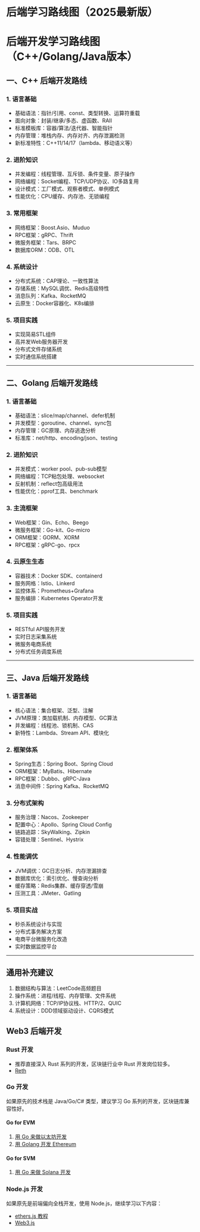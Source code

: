 # 后端学习路线图（2025最新版）

# 后端开发学习路线图（C++/Golang/Java版本）

## 一、C++ 后端开发路线

### 1. 语言基础
- 基础语法：指针/引用、const、类型转换、运算符重载
- 面向对象：封装/继承/多态、虚函数、RAII
- 标准模板库：容器/算法/迭代器、智能指针
- 内存管理：堆栈内存、内存对齐、内存泄漏检测
- 新标准特性：C++11/14/17（lambda、移动语义等）

### 2. 进阶知识
- 并发编程：线程管理、互斥锁、条件变量、原子操作
- 网络编程：Socket编程、TCP/UDP协议、IO多路复用
- 设计模式：工厂模式、观察者模式、单例模式
- 性能优化：CPU缓存、内存池、无锁编程

### 3. 常用框架
- 网络框架：Boost.Asio、Muduo
- RPC框架：gRPC、Thrift
- 微服务框架：Tars、BRPC
- 数据库ORM：ODB、OTL

### 4. 系统设计
- 分布式系统：CAP理论、一致性算法
- 存储系统：MySQL调优、Redis高级特性
- 消息队列：Kafka、RocketMQ
- 云原生：Docker容器化、K8s编排

### 5. 项目实践
- 实现简易STL组件
- 高并发Web服务器开发
- 分布式文件存储系统
- 实时通信系统搭建

---

## 二、Golang 后端开发路线

### 1. 语言基础
- 基础语法：slice/map/channel、defer机制
- 并发模型：goroutine、channel、sync包
- 内存管理：GC原理、内存逃逸分析
- 标准库：net/http、encoding/json、testing

### 2. 进阶知识
- 并发模式：worker pool、pub-sub模型
- 网络编程：TCP粘包处理、websocket
- 反射机制：reflect包高级用法
- 性能优化：pprof工具、benchmark

### 3. 主流框架
- Web框架：Gin、Echo、Beego
- 微服务框架：Go-kit、Go-micro
- ORM框架：GORM、XORM
- RPC框架：gRPC-go、rpcx

### 4. 云原生生态
- 容器技术：Docker SDK、containerd
- 服务网格：Istio、Linkerd
- 监控体系：Prometheus+Grafana
- 服务编排：Kubernetes Operator开发

### 5. 项目实践
- RESTful API服务开发
- 实时日志采集系统
- 微服务电商系统
- 分布式任务调度系统

---

## 三、Java 后端开发路线

### 1. 语言基础
- 核心语法：集合框架、泛型、注解
- JVM原理：类加载机制、内存模型、GC算法
- 并发编程：线程池、锁机制、CAS
- 新特性：Lambda、Stream API、模块化

### 2. 框架体系
- Spring生态：Spring Boot、Spring Cloud
- ORM框架：MyBatis、Hibernate
- RPC框架：Dubbo、gRPC-Java
- 消息中间件：Spring Kafka、RocketMQ

### 3. 分布式架构
- 服务治理：Nacos、Zookeeper
- 配置中心：Apollo、Spring Cloud Config
- 链路追踪：SkyWalking、Zipkin
- 容错处理：Sentinel、Hystrix

### 4. 性能调优
- JVM调优：GC日志分析、内存泄漏排查
- 数据库优化：索引优化、慢查询分析
- 缓存策略：Redis集群、缓存穿透/雪崩
- 压测工具：JMeter、Gatling

### 5. 项目实战
- 秒杀系统设计与实现
- 分布式事务解决方案
- 电商平台微服务化改造
- 实时数据监控平台

---

## 通用补充建议
1. 数据结构与算法：LeetCode高频题目
2. 操作系统：进程/线程、内存管理、文件系统
3. 计算机网络：TCP/IP协议栈、HTTP/2、QUIC
4. 系统设计：DDD领域驱动设计、CQRS模式

## Web3 后端开发

### Rust 开发
- 推荐直接深入 Rust 系列的开发，区块链行业中 Rust 开发岗位较多。
- [Reth](https://github.com/paradigmxyz/reth)

### Go 开发
如果原先的技术栈是 Java/Go/C# 类型，建议学习 Go 系列的开发，区块链库兼容性好。

#### Go for EVM
1. [用 Go 来做以太坊开发](https://goethereumbook.org/zh)
2. [用 Golang 开发 Ethereum](https://mirror.xyz/rbtree.eth/B2OZSszjxD3BfI07WOuAFzzrACilxvZcgb09GYdMgng)

#### Go for SVM
1. [用 Go 来做 Solana 开发](https://github.com/gagliardetto/solana-go)

### Node.js 开发
如果原先是前端偏向全栈开发，使用 Node.js，继续学习以下内容：
- [ethers.js 教程](https://github.com/WTFAcademy/WTF-Ethers)
- [Web3.js](https://web3js.readthedocs.io/en/v1.5.2/)






